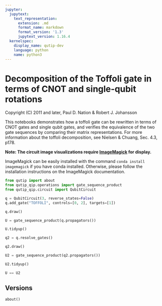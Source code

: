 ```yaml
---
jupyter:
  jupytext:
    text_representation:
      extension: .md
      format_name: markdown
      format_version: '1.3'
      jupytext_version: 1.16.4
  kernelspec:
    display_name: qutip-dev
    language: python
    name: python3
---
```


# Decomposition of the Toffoli gate in terms of CNOT and single-qubit rotations


Copyright (C) 2011 and later, Paul D. Nation & Robert J. Johansson

<!-- #region -->
This notebooks demonstrates how a toffoli gate can be rewritten in terms of CNOT gates and single qubit gates, and verifies the equivalence of the two gate sequences by comparing their matrix representations. For more information about the toffoli decomposition, see Nielsen & Chuang, Sec. 4.3, p178.


**Note: The circuit image visualizations require [ImageMagick](https://imagemagick.org/index.php) for display.**

ImageMagick can be easily installed with the command `conda install imagemagick` if you have conda installed.
Otherwise, please follow the installation instructions on the ImageMagick documentation.
<!-- #endregion -->

```python
from qutip import about
from qutip_qip.operations import gate_sequence_product
from qutip_qip.circuit import QubitCircuit
```

```python
q = QubitCircuit(3, reverse_states=False)
q.add_gate("TOFFOLI", controls=[0, 2], targets=[1])
```

```python
q.draw()
```

```python
U = gate_sequence_product(q.propagators())

U.tidyup()
```

```python
q2 = q.resolve_gates()
```

```python
q2.draw()
```

```python
U2 = gate_sequence_product(q2.propagators())

U2.tidyup()
```

```python
U == U2
```

## Versions

```python
about()
```
